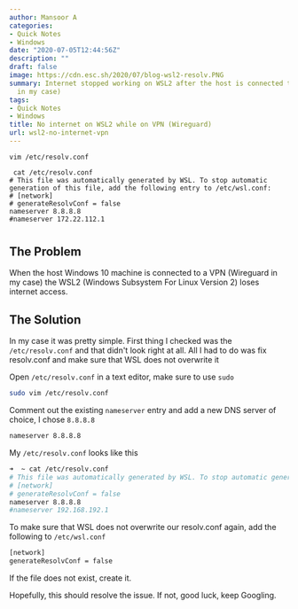 ```yaml
---
author: Mansoor A
categories:
- Quick Notes
- Windows
date: "2020-07-05T12:44:56Z"
description: ""
draft: false
image: https://cdn.esc.sh/2020/07/blog-wsl2-resolv.PNG
summary: Internet stopped working on WSL2 after the host is connected to a VPN (Wireguard
  in my case)
tags:
- Quick Notes
- Windows
title: No internet on WSL2 while on VPN (Wireguard)
url: wsl2-no-internet-vpn
---
```



```
vim /etc/resolv.conf

 cat /etc/resolv.conf
# This file was automatically generated by WSL. To stop automatic generation of this file, add the following entry to /etc/wsl.conf:
# [network]
# generateResolvConf = false
nameserver 8.8.8.8
#nameserver 172.22.112.1
```



# 

## The Problem

When the host Windows 10 machine is connected to a VPN (Wireguard in my case) the WSL2 (Windows Subsystem For Linux Version 2) loses internet access.



## The Solution

In my case it was pretty simple. First thing I checked was the `/etc/resolv.conf` and that didn't look right at all. All I had to do was fix resolv.conf and make sure that WSL does not overwrite it

Open `/etc/resolv.conf` in a text editor, make sure to use `sudo`

```bash
sudo vim /etc/resolv.conf
```

Comment out the existing `nameserver` entry and add a new DNS server of choice, I chose `8.8.8.8`

```bash
nameserver 8.8.8.8
```

My `/etc/resolv.conf` looks like this

```bash
➜  ~ cat /etc/resolv.conf
# This file was automatically generated by WSL. To stop automatic generation of this file, add the following entry to /etc/wsl.conf:
# [network]
# generateResolvConf = false
nameserver 8.8.8.8
#nameserver 192.168.192.1
```

To make sure that WSL does not overwrite our resolv.conf again, add the following to `/etc/wsl.conf`

```bash
[network]
generateResolvConf = false
```

If the file does not exist, create it.

Hopefully, this should resolve the issue. If not, good luck, keep Googling.

